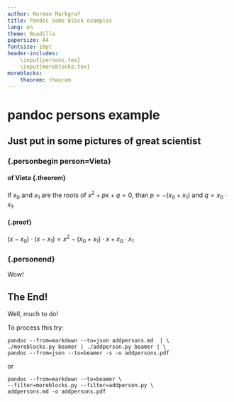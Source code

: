 ```yaml
---
author: Norman Markgraf
title: Pandoc some block examples
lang: en
theme: Boadilla
papersize: A4
fontsize: 10pt
header-includes: 
	\input{persons.tex}
	\input{moreblocks.tex}
moreblocks:
	theorem: theorem
---
```

# pandoc persons example

## Just put in some pictures of great scientist

### {.personbegin person=Vieta}

#### of Vieta {.theorem}

If $x_0$ and $x_1$ are the roots of $x^2+px+q=0$, than $p=-(x_0 + x_1)$ and $q=x_0 \cdot x_1$.

#### {.proof}

$(x-x_0) \cdot (x-x_1) = x^2 - (x_0+x_1) \cdot x + x_0 \cdot x_1$

### {.personend}

Wow!

## The End!

Well, much to do!

To process this try:

```
pandoc --from=markdown --to=json addpersons.md  | \
./moreblocks.py beamer | ./addperson.py beamer | \
pandoc --from=json --to=beamer -s -o addpersons.pdf
```

or

```
pandoc --from=markdown --to=beamer \
--filter=moreblocks.py --filter=addperson.py \ 
addpersons.md -o addpersons.pdf
```